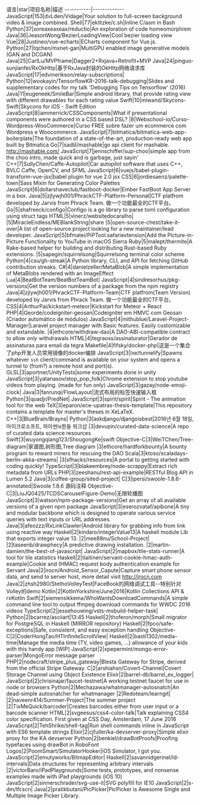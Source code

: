 语言|star|项目名称|描述
-----------|-------------
JavaScript|153|dvLden/Vidage|Your solution to full-screen background video & image combined.
Shell|77|eklitzke/c.sh|Inline C/asm in Bash
Python|37|xoreaxeaxeax/reductio|An exploration of code homeomorphism
Java|36|JeasonWong/BezierLoadingView|Cool bezier loading view
Vue|28|Justineo/vue-echarts|ECharts component for Vue.js.
Python|27|tqchen/mxnet-gan|MultiGPU enabled image generative models (GAN and DCGAN)
Java|25|CarlLu/MVPframe|Dagger2+Rxjava+Retrofit+MVP
Java|24|pinguo-sunjianfei/RxOkHttp|基于RxJava封装的OkHttp网络请求库
JavaScript|17|edvinerikson/relay-subscriptions|
Python|12|wookayin/TensorflowKR-2016-talk-debugging|Slides and supplementary codes for my talk 'Debugging Tips on Tensorflow' (2016)
Java|11|eugeneek/SmileBar|Simple android library, that provide rating view with different drawables for each rating value
Swift|10|miwand/Skycons-Swift|Skycons for iOS - Swift Edition
JavaScript|8|iammerrick/CSSComponents|What if presentational components were authored in a CSS based DSL?
|8|Webschool-io/Curso-Wordpress-WooCommerce|Curso FREE sobre fazer um ecommerce com Wordpress e Woocommerce.
JavaScript|7|bitmatica/bitmatica-web-app-boilerplate|The foundation of a state-of-the-art, production-ready web app built by Bitmatica
Go|7|sadlil/mashable|go api client for mashable. http://mashable.com/
JavaScript|7|jennschiffer/sup-choo|simple app from the choo intro, made quick and is garbage, just sayin' 
C++|7|SullyChen/Caffe-Autopilot|Car autopilot software that uses C++, BVLC Caffe, OpenCV, and SFML
JavaScript|6|vuejs/babel-plugin-transform-vue-jsx|babel plugin for vue 2.0 jsx
CSS|6|jordiesaenz/palette-town|Sass Mixin for Generating Color Palettes
JavaScript|6|dollarshaveclub/fastboot-docker|Ember FastBoot App Server in a box.
Java|5|zjlywjh001/PhrackCTF-Platform-Personal|CTF platfrom developed by Jarvis from Phrack Team. 做一个功能最全的CTF平台。
Go|5|shafreeck/configo|Configo is a go library to parse toml configuration using struct tags
HTML|5|vinerz/websitedocaralho|
|5|MiracleEndless/MEBlankString|share
|5|open-source-chest/take-it-over|A list of open-source project looking for a new maintainer/lead developer.
JavaScript|5|bfmatei/PiPTool.safariextension|Add the Picture-in-Picture Functionality to YouTube in macOS Sierra
Ruby|5|malept/thermite|A Rake-based helper for building and distributing Rust-based Ruby extensions.
|5|sapegin/squirrelsong|Squirrelsong terminal color scheme
Python|4|csu/gh-streak|A Python library, CLI, and API for fetching GitHub contribution streaks.
C#|4|danielzeller/MetaBlob|A simple implementation of MetaBlobs rendered with an ImageEffect
Lua|4|BeatBotTeam/BeatBotTeamBot|
JavaScript|4|sindresorhus/pkg-versions|Get the version numbers of a package from the npm registry
Java|4|zjlywjh001/PhrackCTF-Platform-Team|CTF platfrom(Team Version) developed by Jarvis from Phrack Team. 做一个功能最全的CTF平台。
CSS|4|ArthurPai/kickstart-meteor|Kickstart for Meteor + React
PHP|4|Georde/codeigniter-geosan|Codeigniter em HMVC com Geosan (Criador automático de módulos)
JavaScript|4|mithublue/Laravel-Project-Manager|Laravel project manager with Basic features. Easily customizable and extandable.
|4|ethcore/withdraw-dao|A DAO-ABI-compatible contract to allow *only* withdrawals 
HTML|4|tegraoss/assinaturator|Gerador de assinaturas para email da tegra
Makefile|4|fifsky/docker-php|这是一个集合了php开发人员常用镜像的docker编排
JavaScript|3|lxe/tunnelify|Spawns whatever `ssh` client/command is available on your system and opens a tunnel to (from?) a remote host and port(s).
GLSL|3|aportner/UnityTests|some experiments done in unity
JavaScript|3|yatanasov/stop_pop_folk|Chrome extension to stop youtube videos from playing. (made for fun only)
JavaScript|3|gazay/node-emoji-clock|
Java|3|fanrunqi/FlowLayout|流式布局的标签快速输入框
Python|3|quadjr/PredNet|
JavaScript|3|spirit/spirit|Spirit - The animation tool for the web
TeX|3|eparon/ece-upatras-thesis-template|This repository contains a template for master's theses in XeLaTeX.
C++|3|BlueBrain/Brayns|
Python|3|askdjango/djangoisbest|2016년 6월 18일, 마이크로소프트, 파이썬is뭔들 워크샵
|3|devupin/curated-data-science|A repo of curated data science resources
Swift|3|wuyongqiang123/ShougongKe|swift
Objective-C|3|WeiTChen/Tree-diagram|家谱图,树形图,Tree diagram
|3|ethcore/hardforkbounty|A bounty program to reward miners for rescuing the DAO
Scala|3|ktoso/scaladays-berlin-akka-streams|
|3|sfhacks/resources|A portal to getting started with coding quickly!
TypeScript|3|blakeembrey/node-scrappy|Extract rich metadata from URLs
PHP|3|zeeshanu/rest-api-example|RESTful Blog API in Lumen 5.2
Java|3|coffee-group/sited-project|
C|3|ipersi/swoole-1.8.6-annotated|Swoole 1.8.6 源码注释
Objective-C|3|LiuJQ0425/TCDSCarouselFigure-Demo|无限轮播图
JavaScript|3|watson/npm-package-versions|Get an array of all available versions of a given npm package
JavaScript|3|eserozvataf/apibone|A tiny and modular backbone which is designed to operate various service queries with text inputs or URL addresses.
Java|3|afeozzz/RxLinkClawler|Android library for grabbing info from link using reactive way
Haskell|2|kindaro/integerValue13|A haskell module Lib that exports integer value 13.
|2|mee88nu/School-Project|
|2|taseenb/drawphecy|A predictive drawing installation.
|2|martin-damien/the-best-of-javascript|
JavaScript|2|mapbox/tile-stats-runner|A tool for tile statistics
Haskell|2|tlaitinen/servant-cookie-hmac-auth-example|Cookie and (HMAC) request body authentication example for Servant
Java|2|irocn/Android_Sensor_Capute|Capture smart phone sensor data, and send to server host, more detail visit http://irocn.com
Java|2|zhsh2980/StethoVolleyTest|FaceBook的网络调试工具--特别针对Volley的demo
Kotlin|2|KotlinYorkshire/June2016|Kotlin Collections API & rxKotlin
Swift|2|siemensikkema/WhoWantsDownloadCommands|A simple command line tool to output ffmpeg download commands for WWDC 2016 videos
TypeScript|2|jessehouwing/vsts-msbuild-helper-task|
Python|2|bcarrez/asciiart|13:45
Haskell|2|thoferon/morph|Small migrator for PostgreSQL in Haskell (MIRROR repository)
Haskell|2|fpco/safe-exceptions|Safe, consistent, and easy exception handling
Objective-C|2|CoderHongTao/HTInfiniteScrollView|
Haskell|2|basti1302/media-time|Manage the media time (TV, video games, ...) allowance of your kids with this handy app [WIP]
JavaScript|2|xpepermint/mongo-error-parser|MongoError message parser
PHP|2|nodecraft/stripe_plus_gateway|Blesta Gateway for Stripe, derived from the official Stripe Gateway.
C|2|arshiahsn/Covert-Channel|Covert Storage Channel using Object Existence
Elixir|2|barrel-db/barrel_ex_logger|
JavaScript|2|chrisinajar/faucet-testnet|A working testnet faucet for use in node or browsers
Python|2|Mechazawa/whatmanager-autosnatch|An dead-simple autosnatcher for whatmanager
|2|Redoteam/learngit|
|2|naveenr414/Summer-Project|The summer project
|2|TixMeQuick/barcoder|Creates barcodes either from user input or a barcode scanner
HTML|2|svgeesus/css4-color-talk|Talk explaining CSS4 color specification. First given at CSS Day, Amsterdam, 17 June 2016
JavaScript|2|TehShrike/shell-tag|Run shell commands inline in JavaScript with ES6 template strings
Elixir|2|cjfuller/ka-devserver-proxy|Simple elixir proxy for the KA devserver
Python|2|benkiel/drawBotProofs|Proofing typefaces using drawBot in RoboFont
Logos|2|PoomSmart/SimulatorHooker|iOS Simulator, I got you.
JavaScript|2|emutyworks/BitmapEditor|
Haskell|2|savannidgerinel/ld-intervals|Data structures for representing arbitrary intervals
|2|victorBaro/iPadPlaygrounds|Some tests, prototypes, and nonsense examples made with iPad playgrounds (iOS 10) 
JavaScript|2|sinnerschrader/svg-use-it|SVG polyfill for IE10
JavaScript|2|s-dm/lfcscn|
Java|2|pratikbutani/PicPicker|PicPicker is Awesome Single and Multiple Image Picker Library.

